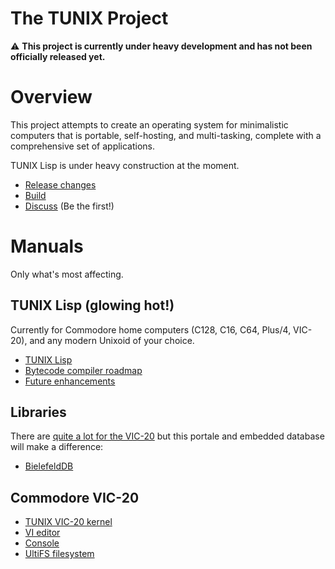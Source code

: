 The TUNIX Project
=================

⚠️ **This project is currently under heavy development and
has not been officially released yet.**

# Overview

This project attempts to create an operating system for
minimalistic computers that is portable, self-hosting, and
multi-tasking, complete with a comprehensive set of
applications.

TUNIX Lisp is under heavy construction at the moment.

* [Release changes](./Changelog.md)
* [Build](BUILD.md)
* [Discuss](https://github.com/SvenMichaelKlose/tunix/discussions)
  (Be the first!)

# Manuals

Only what's most affecting.

## TUNIX Lisp (glowing hot!)

Currently for Commodore home computers (C128, C16, C64,
Plus/4, VIC-20), and any modern Unixoid of your choice.

* [TUNIX Lisp](src/bin/lisp/doc/manual.md)
* [Bytecode compiler roadmap](src/bin/lisp/doc/compiler.md)
* [Future enhancements](src/bin/lisp/doc/future-enhancements.md)

## Libraries

There are [quite a lot for the VIC-20](src/lib/) but this
portale and embedded database will make a difference:

* [BielefeldDB](src/lib/bdb/README.md)

## Commodore VIC-20

* [TUNIX VIC-20 kernel](src/sys/kernel/doc/index.md)
* [VI editor](src/bin/vi/README.md)
* [Console](src/bin/cbm-console/README.md)
* [UltiFS filesystem](src/drv/ultifs/README.md)
